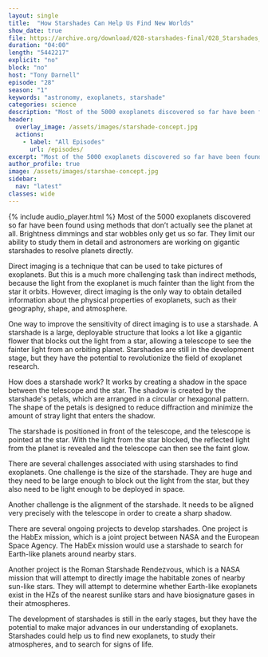 ```yaml
---
layout: single
title:  "How Starshades Can Help Us Find New Worlds"
show_date: true
file: https://archive.org/download/028-starshades-final/028_Starshades_final.mp3
duration: "04:00"
length: "5442217"
explicit: "no"
block: "no"
host: "Tony Darnell"
episode: "28"
season: "1"
keywords: "astronomy, exoplanets, starshade"
categories: science
description: "Most of the 5000 exoplanets discovered so far have been found using methods that don’t actually see the planet at all.  Brightness dimmings and star wobbles only get us so far.  They limit our ability to study them in detail and astronomers are working on gigantic starshades to resolve planets directly"
header:
  overlay_image: /assets/images/starshade-concept.jpg
  actions:
    - label: "All Episodes"
      url: /episodes/
excerpt: "Most of the 5000 exoplanets discovered so far have been found using methods that don’t actually see the planet at all.  Brightness dimmings and star wobbles only get us so far.  They limit our ability to study them in detail and astronomers are working on gigantic starshades to resolve planets directly"
author_profile: true
image: /assets/images/starshae-concept.jpg
sidebar: 
  nav: "latest"
classes: wide
---
```


{% include audio_player.html %} 
Most of the 5000 exoplanets discovered so far have been found using methods that don’t actually see the planet at all.  Brightness dimmings and star wobbles only get us so far.  They limit our ability to study them in detail and astronomers are working on gigantic starshades to resolve planets directly.

Direct imaging is a technique that can be used to take pictures of exoplanets. But this is a much more challenging task than indirect methods, because the light from the exoplanet is much fainter than the light from the star it orbits. However, direct imaging is the only way to obtain detailed information about the physical properties of exoplanets, such as their geography, shape, and atmosphere.

One way to improve the sensitivity of direct imaging is to use a starshade. A starshade is a large, deployable structure that looks a lot like a gigantic flower that blocks out the light from a star, allowing a telescope to see the fainter light from an orbiting planet. Starshades are still in the development stage, but they have the potential to revolutionize the field of exoplanet research.

How does a starshade work? It works by creating a shadow in the space between the telescope and the star. The shadow is created by the starshade's petals, which are arranged in a circular or hexagonal pattern. The shape of the petals is designed to reduce diffraction and minimize the amount of stray light that enters the shadow.

The starshade is positioned in front of the telescope, and the telescope is pointed at the star. With the light from the star blocked, the reflected light from the planet is revealed and the telescope can then see the faint glow.

There are several challenges associated with using starshades to find exoplanets. One challenge is the size of the starshade.  They are huge and they need to be large enough to block out the light from the star, but they also need to be light enough to be deployed in space.

Another challenge is the alignment of the starshade. It needs to be aligned very precisely with the telescope in order to create a sharp shadow.

There are several ongoing projects to develop starshades. One project is the HabEx mission, which is a joint project between NASA and the European Space Agency. The HabEx mission would use a starshade to search for Earth-like planets around nearby stars.

Another project is the Roman Starshade Rendezvous, which is a NASA mission that will attempt to directly image the habitable zones of nearby sun-like stars. They will attempt to determine whether Earth-like exoplanets exist in the HZs of the nearest sunlike stars and have biosignature gases in their atmospheres.

The development of starshades is still in the early stages, but they have the potential to make major advances in our understanding of exoplanets. Starshades could help us to find new exoplanets, to study their atmospheres, and to search for signs of life.
